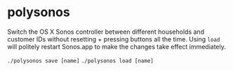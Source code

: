 polysonos
=========

Switch the OS X Sonos controller between different households and customer IDs without resetting + pressing buttons all the time. Using `load` will politely restart Sonos.app to make the changes take effect immediately.

```./polysonos save [name]```
```./polysonos load [name]```
